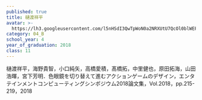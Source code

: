 ```yaml
---
published: true
title: 樋渡祥平
avatar: >-
  https://lh3.googleusercontent.com/l5nHSdI3QwTpWoN0a2NRXUtU7QcOl0blWEFtGtexZlcseytt7seVi5S6UHNnWx3SUZKyLUzKV_IZGIYKvDUwGG7ZhtYyVTfhM3lcUkXQO9_r3rUEXlPYYuTtOnXCDZTg-5v8nNnEyJrKNghXI3vqq-WLHssv1h8LhO3CZXv9_fYlJgMZnss8C6KoS9dOE_miaOc4164zw18o11yEGLcD8dp7J392RcGWadWMNyNUV5AsFyAHHKkhoahYZ-FI8aONbP0mQ7S0qTYQSt3WM0Eox-s7IykGjPzMBX_jurJTY7jXXQherr1QOIv5mFIGKDUUt-9proFBGvPNzl2KnD5oljq5EJiyX4JhxjZcWb_1tjZrbL8pr30bnP5nlYrl0_z91k6HkQOuwhNH5k91ET229hQEcctV-BPMfNiexndp990QfBLFbAVjBMzwtjsdk-lJNHjZT4KvjgPpooAab3f7L_VXVGl6a0zDOX88JddNn-smluhs_CD8ak4JkygtRNZXJXo70VZN6Iu5CYMK7dxH-cBZyMGSYoB9MYgGMxuFCVRYrDno3Nf-1Vcx_GfyChdJfQZU2P82cInm00Bd5OTyDATbRgoBmeyGCB4P51QXquBRfxZd9mwK8dZSOMMnT8I9t_ZTDSgsFTQRqBPeAotzADz5xkugk9nNVIrKAo5rxjw=p-s300
category: 04_B
school_year: 4
year_of_graduation: 2018
class: 11
---
```

樋渡祥平，海野貴智，小口純矢，高橋愛積，髙橋拓，中里健也，原田拓海，山田浩暉，宮下芳明．色眼鏡を切り替えて進むアクションゲームのデザイン，エンタテインメントコンピューティングシンポジウム2018論文集，Vol.2018，pp.215-219，2018
